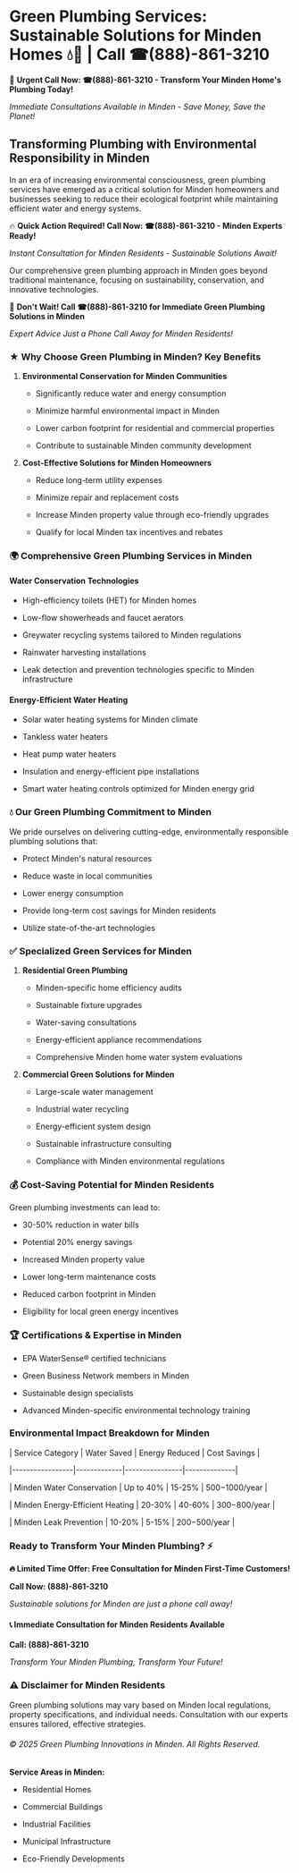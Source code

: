 # Green Plumbing Services: Sustainable Solutions for Minden Homes 💧🌿 | Call ☎(888)-861-3210

🚨 **Urgent Call Now: ☎(888)-861-3210 - Transform Your Minden Home's Plumbing Today!**
*Immediate Consultations Available in Minden - Save Money, Save the Planet!*

## Transforming Plumbing with Environmental Responsibility in Minden

In an era of increasing environmental consciousness, green plumbing services have emerged as a critical solution for Minden homeowners and businesses seeking to reduce their ecological footprint while maintaining efficient water and energy systems. 

🔥 **Quick Action Required! Call Now: ☎(888)-861-3210 - Minden Experts Ready!**
*Instant Consultation for Minden Residents - Sustainable Solutions Await!*

Our comprehensive green plumbing approach in Minden goes beyond traditional maintenance, focusing on sustainability, conservation, and innovative technologies.

🚨 **Don't Wait! Call ☎(888)-861-3210 for Immediate Green Plumbing Solutions in Minden**
*Expert Advice Just a Phone Call Away for Minden Residents!*

### ★ Why Choose Green Plumbing in Minden? Key Benefits

1. **Environmental Conservation for Minden Communities** 
   - Significantly reduce water and energy consumption
   - Minimize harmful environmental impact in Minden
   - Lower carbon footprint for residential and commercial properties
   - Contribute to sustainable Minden community development

2. **Cost-Effective Solutions for Minden Homeowners** 
   - Reduce long-term utility expenses
   - Minimize repair and replacement costs
   - Increase Minden property value through eco-friendly upgrades
   - Qualify for local Minden tax incentives and rebates

### 🌍 Comprehensive Green Plumbing Services in Minden

#### Water Conservation Technologies
- High-efficiency toilets (HET) for Minden homes
- Low-flow showerheads and faucet aerators
- Greywater recycling systems tailored to Minden regulations
- Rainwater harvesting installations
- Leak detection and prevention technologies specific to Minden infrastructure

#### Energy-Efficient Water Heating
- Solar water heating systems for Minden climate
- Tankless water heaters
- Heat pump water heaters
- Insulation and energy-efficient pipe installations
- Smart water heating controls optimized for Minden energy grid

### 💧 Our Green Plumbing Commitment to Minden

We pride ourselves on delivering cutting-edge, environmentally responsible plumbing solutions that:
- Protect Minden's natural resources
- Reduce waste in local communities
- Lower energy consumption
- Provide long-term cost savings for Minden residents
- Utilize state-of-the-art technologies

### ✅ Specialized Green Services for Minden

1. **Residential Green Plumbing**
   - Minden-specific home efficiency audits
   - Sustainable fixture upgrades
   - Water-saving consultations
   - Energy-efficient appliance recommendations
   - Comprehensive Minden home water system evaluations

2. **Commercial Green Solutions for Minden**
   - Large-scale water management
   - Industrial water recycling
   - Energy-efficient system design
   - Sustainable infrastructure consulting
   - Compliance with Minden environmental regulations

### 💰 Cost-Saving Potential for Minden Residents

Green plumbing investments can lead to:
- 30-50% reduction in water bills
- Potential 20% energy savings
- Increased Minden property value
- Lower long-term maintenance costs
- Reduced carbon footprint in Minden
- Eligibility for local green energy incentives

### 🏆 Certifications & Expertise in Minden

- EPA WaterSense® certified technicians
- Green Business Network members in Minden
- Sustainable design specialists
- Advanced Minden-specific environmental technology training

### Environmental Impact Breakdown for Minden

| Service Category | Water Saved | Energy Reduced | Cost Savings |
|-----------------|-------------|----------------|--------------|
| Minden Water Conservation | Up to 40% | 15-25% | $500-$1000/year |
| Minden Energy-Efficient Heating | 20-30% | 40-60% | $300-$800/year |
| Minden Leak Prevention | 10-20% | 5-15% | $200-$500/year |

### Ready to Transform Your Minden Plumbing? ⚡

**🔥 Limited Time Offer: Free Consultation for Minden First-Time Customers!**

**Call Now: (888)-861-3210**
*Sustainable solutions for Minden are just a phone call away!*

#### 📞 Immediate Consultation for Minden Residents Available

**Call: (888)-861-3210**
*Transform Your Minden Plumbing, Transform Your Future!*

### ⚠️ Disclaimer for Minden Residents

Green plumbing solutions may vary based on Minden local regulations, property specifications, and individual needs. Consultation with our experts ensures tailored, effective strategies.

###### © 2025 Green Plumbing Innovations in Minden. All Rights Reserved.

**Service Areas in Minden:** 
- Residential Homes
- Commercial Buildings
- Industrial Facilities
- Municipal Infrastructure
- Eco-Friendly Developments
